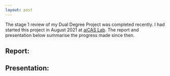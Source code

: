 ```yaml
---
layout: post
---
```

The stage 1 review of my Dual Degree Project was completed recently. I had started this project in August 2021 at [aiCAS Lab](http://www.ee.iitb.ac.in/~zelerajesh/index.php/aicas-lab/). The report and presentation below summarise the progress made since then. 
## Report:
<object data="{{site.url}}/assets/pdfs/Mihir_DDP_Phase1_Report.pdf" width="800" height="800" type='application/pdf'></object>

## Presentation:
<object data="{{site.url}}/assets/pdfs/Mihir_DDP_Phase1_PPT.pdf" width="800" height="500" type='application/pdf'></object>

<!-- You’ll find this post in your `_posts` directory. Go ahead and edit it and re-build the site to see your changes. You can rebuild the site in many different ways, but the most common way is to run `jekyll serve`, which launches a web server and auto-regenerates your site when a file is updated.

To add new posts, simply add a file in the `_posts` directory that follows the convention `YYYY-MM-DD-name-of-post.ext` and includes the necessary front matter. Take a look at the source for this post to get an idea about how it works.

Trying out maths equations with MathJax
$$x^2 + y^2 = 1$$

Jekyll also offers powerful support for code snippets:

{% highlight ruby %}
def print_hi(name)
  puts "Hi, #{name}"
end
print_hi('Tom')
#=> prints 'Hi, Tom' to STDOUT.
{% endhighlight %}

Check out the [Jekyll docs][jekyll-docs] for more info on how to get the most out of Jekyll. File all bugs/feature requests at [Jekyll’s GitHub repo][jekyll-gh]. If you have questions, you can ask them on [Jekyll Talk][jekyll-talk].

[jekyll-docs]: http://jekyllrb.com/docs/home
[jekyll-gh]:   https://github.com/jekyll/jekyll
[jekyll-talk]: https://talk.jekyllrb.com/ -->
